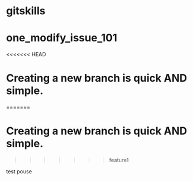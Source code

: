 # gitskills
# one_modify_issue_101
<<<<<<< HEAD
# Creating a new branch is quick AND simple.
=======
# Creating a new branch is quick AND simple.
>>>>>>> feature1

test
pouse
